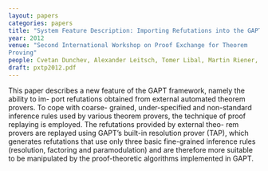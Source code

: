 ```yaml
---
layout: papers
categories: papers
title: "System Feature Description: Importing Refutations into the GAPT Framework"
year: 2012
venue: "Second International Workshop on Proof Exchange for Theorem
Proving"
people: Cvetan Dunchev, Alexander Leitsch, Tomer Libal, Martin Riener, Mikheil Rukhaia, Daniel Weller, Bruno Woltzenlogel-Paleo
draft: pxtp2012.pdf
---
```

This paper describes a new feature of the GAPT framework, namely the ability to im-
port refutations obtained from external automated theorem provers. To cope with coarse-
grained, under-specified and non-standard inference rules used by various theorem provers,
the technique of proof replaying is employed. The refutations provided by external theo-
rem provers are replayed using GAPT’s built-in resolution prover (TAP), which generates
refutations that use only three basic fine-grained inference rules (resolution, factoring and
paramodulation) and are therefore more suitable to be manipulated by the proof-theoretic
algorithms implemented in GAPT.
